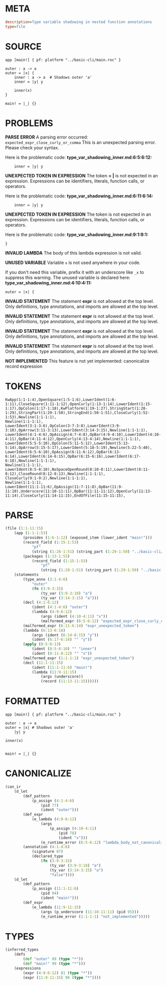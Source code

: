 # META
~~~ini
description=Type variable shadowing in nested function annotations
type=file
~~~
# SOURCE
~~~roc
app [main!] { pf: platform "../basic-cli/main.roc" }

outer : a -> a
outer = |x| {
    inner : a -> a  # Shadows outer 'a'
    inner = |y| y

    inner(x)
}

main! = |_| {}
~~~
# PROBLEMS
**PARSE ERROR**
A parsing error occurred: `expected_expr_close_curly_or_comma`
This is an unexpected parsing error. Please check your syntax.

Here is the problematic code:
**type_var_shadowing_inner.md:6:5:6:12:**
```roc
    inner = |y| y
```


**UNEXPECTED TOKEN IN EXPRESSION**
The token **= |** is not expected in an expression.
Expressions can be identifiers, literals, function calls, or operators.

Here is the problematic code:
**type_var_shadowing_inner.md:6:11:6:14:**
```roc
    inner = |y| y
```


**UNEXPECTED TOKEN IN EXPRESSION**
The token  is not expected in an expression.
Expressions can be identifiers, literals, function calls, or operators.

Here is the problematic code:
**type_var_shadowing_inner.md:9:1:9:1:**
```roc
}
```


**INVALID LAMBDA**
The body of this lambda expression is not valid.

**UNUSED VARIABLE**
Variable ``x`` is not used anywhere in your code.

If you don't need this variable, prefix it with an underscore like `_x` to suppress this warning.
The unused variable is declared here:
**type_var_shadowing_inner.md:4:10:4:11:**
```roc
outer = |x| {
```


**INVALID STATEMENT**
The statement **expr** is not allowed at the top level.
Only definitions, type annotations, and imports are allowed at the top level.

**INVALID STATEMENT**
The statement **expr** is not allowed at the top level.
Only definitions, type annotations, and imports are allowed at the top level.

**INVALID STATEMENT**
The statement **expr** is not allowed at the top level.
Only definitions, type annotations, and imports are allowed at the top level.

**INVALID STATEMENT**
The statement **expr** is not allowed at the top level.
Only definitions, type annotations, and imports are allowed at the top level.

**NOT IMPLEMENTED**
This feature is not yet implemented: canonicalize record expression

# TOKENS
~~~zig
KwApp(1:1-1:4),OpenSquare(1:5-1:6),LowerIdent(1:6-1:11),CloseSquare(1:11-1:12),OpenCurly(1:13-1:14),LowerIdent(1:15-1:17),OpColon(1:17-1:18),KwPlatform(1:19-1:27),StringStart(1:28-1:29),StringPart(1:29-1:50),StringEnd(1:50-1:51),CloseCurly(1:52-1:53),Newline(1:1-1:1),
Newline(1:1-1:1),
LowerIdent(3:1-3:6),OpColon(3:7-3:8),LowerIdent(3:9-3:10),OpArrow(3:11-3:13),LowerIdent(3:14-3:15),Newline(1:1-1:1),
LowerIdent(4:1-4:6),OpAssign(4:7-4:8),OpBar(4:9-4:10),LowerIdent(4:10-4:11),OpBar(4:11-4:12),OpenCurly(4:13-4:14),Newline(1:1-1:1),
LowerIdent(5:5-5:10),OpColon(5:11-5:12),LowerIdent(5:13-5:14),OpArrow(5:15-5:17),LowerIdent(5:18-5:19),Newline(5:22-5:40),
LowerIdent(6:5-6:10),OpAssign(6:11-6:12),OpBar(6:13-6:14),LowerIdent(6:14-6:15),OpBar(6:15-6:16),LowerIdent(6:17-6:18),Newline(1:1-1:1),
Newline(1:1-1:1),
LowerIdent(8:5-8:10),NoSpaceOpenRound(8:10-8:11),LowerIdent(8:11-8:12),CloseRound(8:12-8:13),Newline(1:1-1:1),
CloseCurly(9:1-9:2),Newline(1:1-1:1),
Newline(1:1-1:1),
LowerIdent(11:1-11:6),OpAssign(11:7-11:8),OpBar(11:9-11:10),Underscore(11:10-11:11),OpBar(11:11-11:12),OpenCurly(11:13-11:14),CloseCurly(11:14-11:15),EndOfFile(11:15-11:15),
~~~
# PARSE
~~~clojure
(file (1:1-11:15)
	(app (1:1-1:53)
		(provides (1:6-1:12) (exposed_item (lower_ident "main!")))
		(record_field (1:15-1:53)
			"pf"
			(string (1:28-1:51) (string_part (1:29-1:50) "../basic-cli/main.roc")))
		(packages (1:13-1:53)
			(record_field (1:15-1:53)
				"pf"
				(string (1:28-1:51) (string_part (1:29-1:50) "../basic-cli/main.roc")))))
	(statements
		(type_anno (3:1-4:6)
			"outer"
			(fn (3:9-3:15)
				(ty_var (3:9-3:10) "a")
				(ty_var (3:14-3:15) "a")))
		(decl (4:1-6:12)
			(ident (4:1-4:6) "outer")
			(lambda (4:9-6:12)
				(args (ident (4:10-4:11) "x"))
				(malformed_expr (6:5-6:12) "expected_expr_close_curly_or_comma")))
		(malformed_expr (6:11-6:14) "expr_unexpected_token")
		(lambda (6:13-6:18)
			(args (ident (6:14-6:15) "y"))
			(ident (6:17-6:18) "" "y"))
		(apply (8:5-8:13)
			(ident (8:5-8:10) "" "inner")
			(ident (8:11-8:12) "" "x"))
		(malformed_expr (1:1-1:1) "expr_unexpected_token")
		(decl (11:1-11:15)
			(ident (11:1-11:6) "main!")
			(lambda (11:9-11:15)
				(args (underscore))
				(record (11:13-11:15))))))
~~~
# FORMATTED
~~~roc
app [main!] { pf: platform "../basic-cli/main.roc" }

outer : a -> a
outer = |x| # Shadows outer 'a'
	|y| y

inner(x)


main! = |_| {}
~~~
# CANONICALIZE
~~~clojure
(can_ir
	(d_let
		(def_pattern
			(p_assign (4:1-4:6)
				(pid 77)
				(ident "outer")))
		(def_expr
			(e_lambda (4:9-6:12)
				(args
					(p_assign (4:10-4:11)
						(pid 78)
						(ident "x")))
				(e_runtime_error (6:5-6:12) "lambda_body_not_canonicalized")))
		(annotation (4:1-4:6)
			(signature 87)
			(declared_type
				(fn (3:9-3:15)
					(ty_var (3:9-3:10) "a")
					(ty_var (3:14-3:15) "a")
					"false"))))
	(d_let
		(def_pattern
			(p_assign (11:1-11:6)
				(pid 94)
				(ident "main!")))
		(def_expr
			(e_lambda (11:9-11:15)
				(args (p_underscore (11:10-11:11) (pid 95)))
				(e_runtime_error (1:1-1:1) "not_implemented")))))
~~~
# TYPES
~~~clojure
(inferred_types
	(defs
		(def "outer" 89 (type "*"))
		(def "main!" 99 (type "*")))
	(expressions
		(expr (4:9-6:12) 81 (type "*"))
		(expr (11:9-11:15) 98 (type "*"))))
~~~